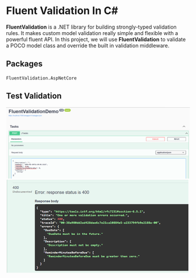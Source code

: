 # Fluent Validation In C#

**FluentValidation** is a .NET library for building strongly-typed validation rules. It makes custom model validation really simple and flexible with a powerful fluent API. In this project, we will use **FluentValidation** to validate a POCO model class and override the built in validation middleware.

## Packages
```
FluentValidation.AspNetCore
```

## Test Validation

<img src="/pictures/validation.png" title="validation"  width="800">
<img src="/pictures/validation2.png" title="validation"  width="500">